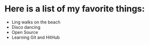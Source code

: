 # Here is a list of my favorite things:
- Ling walks on the beach
- Disco dancing
- Open Source
- Learning Git and HitHub
